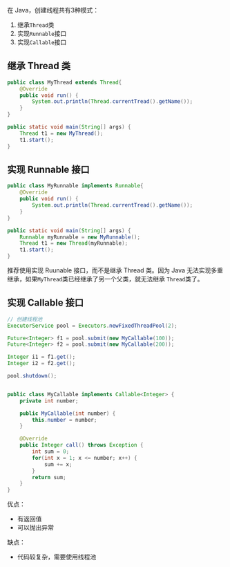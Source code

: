 
在 Java，创建线程共有3种模式：

1. 继承`Thread`类
2. 实现`Runnable`接口
3. 实现`Callable`接口

## 继承 Thread 类

```java
public class MyThread extends Thread{
    @Override
    public void run() {
        System.out.println(Thread.currentTread().getName());
    }
}

public static void main(String[] args) {
    Thread t1 = new MyThread();
    t1.start();
}
```

## 实现 Runnable 接口

```java
public class MyRunnable implements Runnable{
    @Override
    public void run() {
        System.out.println(Thread.currentTread().getName());
    }
}

public static void main(String[] args) {
    Runnable myRunnable = new MyRunnable();
    Thread t1 = new Thread(myRunnable);
    t1.start();
}
```

推荐使用实现 Ruunable 接口，而不是继承 Thread 类。因为 Java 无法实现多重继承，如果`MyThread`类已经继承了另一个父类，就无法继承 `Thread`类了。

## 实现 Callable 接口

```java
// 创建线程池
ExecutorService pool = Executors.newFixedThreadPool(2);

Future<Integer> f1 = pool.submit(new MyCallable(100));
Future<Integer> f2 = pool.submit(new MyCallable(200));

Integer i1 = f1.get();
Integer i2 = f2.get();

pool.shutdown();


public class MyCallable implements Callable<Integer> {
    private int number;

    public MyCallable(int number) {
        this.number = number;
    }

    @Override
    public Integer call() throws Exception {
        int sum = 0;
        for(int x = 1; x <= number; x++) {
            sum += x;
        }
        return sum;
    }
}
```

优点：
- 有返回值
- 可以抛出异常

缺点：
- 代码较复杂，需要使用线程池